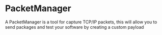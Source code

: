# PacketManager
A PacketManager is a tool for capture TCP/IP packets, this will allow you to send packages and test your software by creating a custom payload
